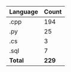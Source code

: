 | Language | Count |
|----------|-------|
| .cpp | 194 |
| .py | 25 |
| .cs | 3 |
| .sql | 7 |
| **Total** | **229** |
